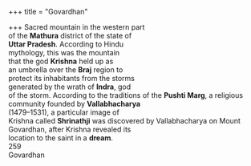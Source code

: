 +++
title = "Govardhan"

+++
Sacred mountain in the western part  
of the **Mathura** district of the state of  
**Uttar Pradesh**. According to Hindu  
mythology, this was the mountain  
that the god **Krishna** held up as  
an umbrella over the **Braj** region to  
protect its inhabitants from the storms  
generated by the wrath of **Indra**, god  
of the storm. According to the traditions of the **Pushti Marg**, a religious  
community founded by **Vallabhacharya**  
(1479–1531), a particular image of  
Krishna called **Shrinathji** was discovered by Vallabhacharya on Mount  
Govardhan, after Krishna revealed its  
location to the saint in a **dream**.  
259  
Govardhan
